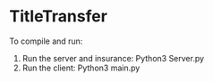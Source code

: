 # TitleTransfer

To compile and run:
  1) Run the server and insurance: Python3 Server.py
  2) Run the client: Python3 main.py
  
